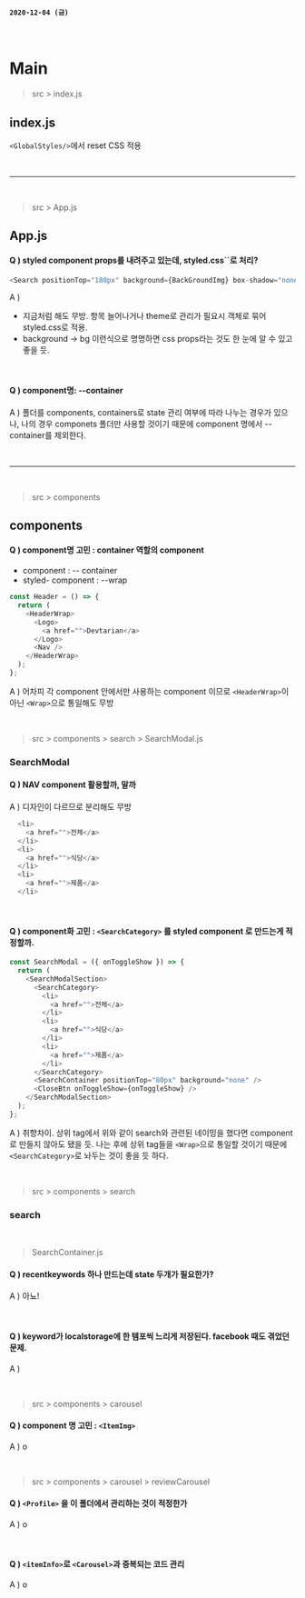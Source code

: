#### `2020-12-04 (금)`

<br/>

# Main

> src > index.js

## index.js

`<GlobalStyles/>`에서 reset CSS 적용

<br/>
<hr/>
<br/>

> src > App.js

## App.js

#### Q ) styled component props를 내려주고 있는데, styled.css``로 처리?

```js
<Search positionTop="180px" background={BackGroundImg} box-shadow="none" />
```

A )

- 지금처럼 해도 무방. 항목 늘어나거나 theme로 관리가 필요시 객체로 묶어 styled.css로 적용.
- background -> bg 이런식으로 명명하면 css props라는 것도 한 눈에 알 수 있고 좋을 듯.

<br/>

#### Q ) component명: --container

A ) 폴더를 components, containers로 state 관리 여부에 따라 나누는 경우가 있으나, 나의 경우 componets 폴더만 사용할 것이기 때문에 component 명에서 --container를 제외한다.

<br/>
<hr/>
<br/>

> src > components

## components

#### Q ) component명 고민 : container 역할의 component

- component : -- container
- styled- component : --wrap

```js
const Header = () => {
  return (
    <HeaderWrap>
      <Logo>
        <a href="">Devtarian</a>
      </Logo>
      <Nav />
    </HeaderWrap>
  );
};
```

A ) 어차피 각 component 안에서만 사용하는 component 이므로 `<HeaderWrap>`이 아닌 `<Wrap>`으로 통일해도 무방

<br/>

> src > components > search > SearchModal.js

### SearchModal

#### Q ) NAV component 활용할까, 말까

A ) 디자인이 다르므로 분리해도 무방

```js
  <li>
    <a href="">전체</a>
  </li>
  <li>
    <a href="">식당</a>
  </li>
  <li>
    <a href="">제품</a>
  </li>
```

<br/>

#### Q ) component화 고민 : `<SearchCategory>` 를 styled component 로 만드는게 적정할까.

```js
const SearchModal = ({ onToggleShow }) => {
  return (
    <SearchModalSection>
      <SearchCategory>
        <li>
          <a href="">전체</a>
        </li>
        <li>
          <a href="">식당</a>
        </li>
        <li>
          <a href="">제품</a>
        </li>
      </SearchCategory>
      <SearchContainer positionTop="80px" background="none" />
      <CloseBtn onToggleShow={onToggleShow} />
    </SearchModalSection>
  );
};
```

A ) 취향차이. 상위 tag에서 위와 같이 search와 관련된 네이밍을 했다면 component로 만들지 않아도 됐을 듯. 나는 후에 상위 tag들을 `<Wrap>`으로 통일할 것이기 때문에 `<SearchCategory>`로 놔두는 것이 좋을 듯 하다.

<br/>

> src > components > search

### search

<br/>

> SearchContainer.js

#### Q ) recentkeywords 하나 만드는데 state 두개가 필요한가?

A ) 아뇨!

<br/>

#### Q ) keyword가 localstorage에 한 템포씩 느리게 저장된다. facebook 때도 겪었던 문제.

A )

<br/>

> src > components > carousel

#### Q ) component 명 고민 : `<ItemImg>`

A ) o

<br/>

> src > components > carousel > reviewCarousel

#### Q ) `<Profile>` 을 이 폴더에서 관리하는 것이 적정한가

A ) o

<br/>

#### Q ) `<itemInfo>`로 `<Carousel>`과 중복되는 코드 관리

A ) o

